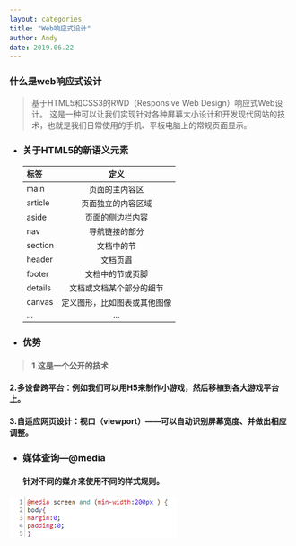 ```yaml
---
layout: categories
title: "Web响应式设计"
author: Andy
date: 2019.06.22
---
```

### 什么是web响应式设计
> 基于HTML5和CSS3的RWD（Responsive Web Design）响应式Web设计。
这是一种可以让我们实现针对各种屏幕大小设计和开发现代网站的技术，也就是我们日常使用的手机、平板电脑上的常规页面显示。

+ ### 关于HTML5的新语义元素

    |标签|定义|
    |---|:---:|
    |main|页面的主内容区|
    |article|页面独立的内容区域|
    |aside|页面的侧边栏内容|
    |nav|导航链接的部分|
    |section|文档中的节|
    |header|文档页眉|
    |footer|文档中的节或页脚|
    |details|文档或文档某个部分的细节|
    |canvas|定义图形，比如图表或其他图像|
    |...|...|
    
+ ### 优势 

> ####   1.这是一个公开的技术
####   2.多设备跨平台：例如我们可以用H5来制作小游戏，然后移植到各大游戏平台上。
####   3.自适应网页设计：视口（viewport）——可以自动识别屏幕宽度、并做出相应调整。
 
+ ### 媒体查询—@media 
  #### 针对不同的媒介来使用不同的样式规则。
![Alt text](/assets/images/media.png)





